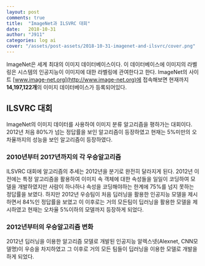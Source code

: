 ```yaml
---
layout: post
comments: true
title:  "ImageNet과 ILSVRC 대회"
date:   2018-10-31
author: "J911"
categories: log ai
cover: "/assets/post-assets/2018-10-31-imagenet-and-ilsvrc/cover.png"
---
```


ImageNet은 세계 최대의 이미지 데이터베이스이다. 이 데이터베이스에 이미지의 라벨링은 시스템의 인공지능이 이미지에 대한 라벨링에 관여한다고 한다. ImageNet의 사이트 [www.image-net.org](http://www.image-net.org)에 접속해보면 현재까지 **14,197,122개**의 이미지 데이터베이스가 등록되어있다.

## ILSVRC 대회
ImageNet의 이미지 데이터를 사용하여 이미지 분류 알고리즘을 평하가는 대회이다. 2012년 처음 80%가 넘는 정답률을 보인 알고리즘이 등장하였고 현재는 5%미만의 오차율까지의 성능을 보인 알고리즘이 등장하였다.

### 2010년부터 2017년까지의 각 우승알고리즘
ILSVRC 대회에 알고리즘의 추세는 2012년을 분기로 완전히 달라지게 된다. 2012년 이전에는 특정 알고리즘을 활용하여 이미지 속 객체에 대한 속성들을 일일이 코딩하여 모델을 개발하였지만 사람이 하나하나 속성을 코딩해야하는 한계에 75%를 넘지 못하는 정답률을 보였다. 하지만 2012년 우승팀이 처음 딥러닝을 활용한 인공지능 모델을 제시하면서 84%인 정답률을 보였고 이 이후로는 거의 모든팀이 딥러닝을 활용한 모델을 제시하였고 현재는 오차율 5%이하의 모델까지 등장하게 되었다.

### 2012년부터의 우승알고리즘 변화
2012년 딥러닝을 이용한 알고리즘 모델로 개발된 인공지능 알렉스넷(Alexnet, CNN모델명)이 우승을 차지하였고 그 이후로 거의 모든 팀들이 딥러닝을 이용한 모델로 개발을하게 되었다.
